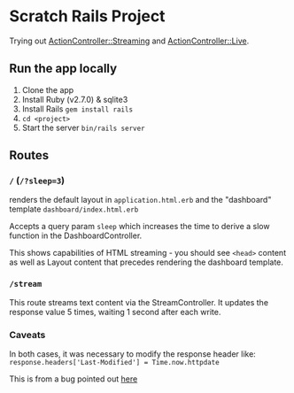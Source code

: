 # Scratch Rails Project

Trying out [ActionController::Streaming](https://api.rubyonrails.org/classes/ActionController/Streaming.html) and [ActionController::Live](https://api.rubyonrails.org/classes/ActionController/Live.html).

## Run the app locally

1. Clone the app
2. Install Ruby (v2.7.0) & sqlite3
3. Install Rails `gem install rails`
4. `cd <project>`
5. Start the server `bin/rails server`


## Routes

### `/` (`/?sleep=3`)

renders the default layout in `application.html.erb` and the "dashboard" template `dashboard/index.html.erb`

Accepts a query param `sleep` which increases the time to derive a slow function in the DashboardController.

This shows capabilities of HTML streaming - you should see `<head>` content as well as Layout content that precedes rendering the dashboard template.

### `/stream`

This route streams text content via the StreamController.  It updates the response value 5 times, waiting 1 second after each write.


### Caveats

In both cases, it was necessary to modify the response header like:
`response.headers['Last-Modified'] = Time.now.httpdate`

This is from a bug pointed out [here](https://github.com/rack/rack/issues/1619#issuecomment-848460528)
